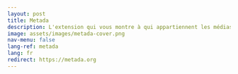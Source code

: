 ```yaml
---
layout: post
title: Metada
description: L'extension qui vous montre à qui appartiennent les médias
image: assets/images/metada-cover.png
nav-menu: false
lang-ref: metada
lang: fr
redirect: https://metada.org
---
```

